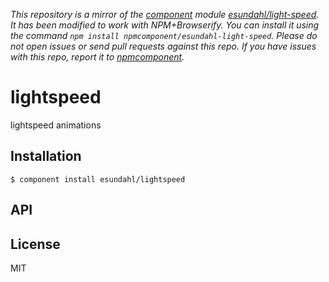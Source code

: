 *This repository is a mirror of the [component](http://component.io) module [esundahl/light-speed](http://github.com/esundahl/light-speed). It has been modified to work with NPM+Browserify. You can install it using the command `npm install npmcomponent/esundahl-light-speed`. Please do not open issues or send pull requests against this repo. If you have issues with this repo, report it to [npmcomponent](https://github.com/airportyh/npmcomponent).*

# lightspeed

  lightspeed animations

## Installation

    $ component install esundahl/lightspeed

## API

   

## License

  MIT
